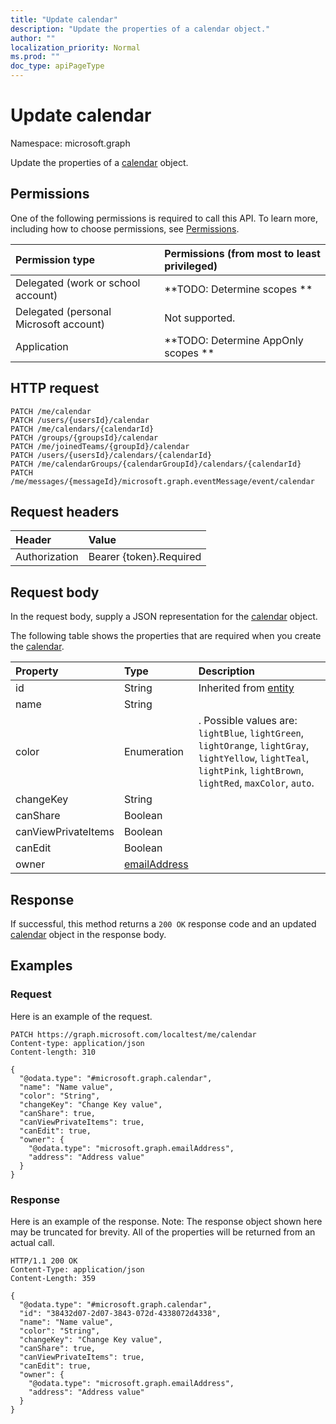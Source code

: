```yaml
---
title: "Update calendar"
description: "Update the properties of a calendar object."
author: ""
localization_priority: Normal
ms.prod: ""
doc_type: apiPageType
---
```


# Update calendar

Namespace: microsoft.graph

Update the properties of a [calendar](../resources/calendar.md) object.

## Permissions
One of the following permissions is required to call this API. To learn more, including how to choose permissions, see [Permissions](/concepts/permissions-reference.md).

|Permission type|Permissions (from most to least privileged)|
|:---|:---|
|Delegated (work or school account)|**TODO: Determine scopes **|
|Delegated (personal Microsoft account)|Not supported.|
|Application|**TODO: Determine AppOnly scopes **|

## HTTP request
<!-- {
  "blockType": "ignored"
}
-->
``` http
PATCH /me/calendar
PATCH /users/{usersId}/calendar
PATCH /me/calendars/{calendarId}
PATCH /groups/{groupsId}/calendar
PATCH /me/joinedTeams/{groupId}/calendar
PATCH /users/{usersId}/calendars/{calendarId}
PATCH /me/calendarGroups/{calendarGroupId}/calendars/{calendarId}
PATCH /me/messages/{messageId}/microsoft.graph.eventMessage/event/calendar
```

## Request headers
|Header|Value|
|:---|:---|
|Authorization|Bearer {token}.Required|

## Request body
In the request body, supply a JSON representation for the [calendar](../resources/calendar.md) object.

The following table shows the properties that are required when you create the [calendar](../resources/calendar.md).

|Property|Type|Description|
|:---|:---|:---|
|id|String| Inherited from [entity](../resources/entity.md)|
|name|String||
|color|Enumeration|. Possible values are: `lightBlue`, `lightGreen`, `lightOrange`, `lightGray`, `lightYellow`, `lightTeal`, `lightPink`, `lightBrown`, `lightRed`, `maxColor`, `auto`.|
|changeKey|String||
|canShare|Boolean||
|canViewPrivateItems|Boolean||
|canEdit|Boolean||
|owner|[emailAddress](../resources/emailaddress.md)||



## Response
If successful, this method returns a `200 OK` response code and an updated [calendar](../resources/calendar.md) object in the response body.

## Examples

### Request
Here is an example of the request.
<!-- {
  "blockType": "request",
  "name": "update_calendar"
}
-->
``` http
PATCH https://graph.microsoft.com/localtest/me/calendar
Content-type: application/json
Content-length: 310

{
  "@odata.type": "#microsoft.graph.calendar",
  "name": "Name value",
  "color": "String",
  "changeKey": "Change Key value",
  "canShare": true,
  "canViewPrivateItems": true,
  "canEdit": true,
  "owner": {
    "@odata.type": "microsoft.graph.emailAddress",
    "address": "Address value"
  }
}
```

### Response
Here is an example of the response. Note: The response object shown here may be truncated for brevity. All of the properties will be returned from an actual call.
<!-- {
  "blockType": "response",
  "truncated": true
}
-->
``` http
HTTP/1.1 200 OK
Content-Type: application/json
Content-Length: 359

{
  "@odata.type": "#microsoft.graph.calendar",
  "id": "38432d07-2d07-3843-072d-4338072d4338",
  "name": "Name value",
  "color": "String",
  "changeKey": "Change Key value",
  "canShare": true,
  "canViewPrivateItems": true,
  "canEdit": true,
  "owner": {
    "@odata.type": "microsoft.graph.emailAddress",
    "address": "Address value"
  }
}
```

